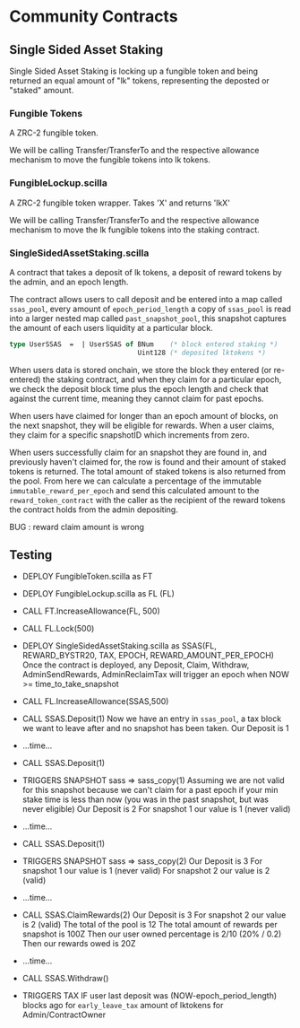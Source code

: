 # Community Contracts

## Single Sided Asset Staking

Single Sided Asset Staking is locking up a fungible token and being returned an equal amount of "lk" tokens, representing the deposted or "staked" amount.

### Fungible Tokens

A ZRC-2 fungible token.

We will be calling Transfer/TransferTo and the respective allowance mechanism to move the fungible tokens into lk tokens.

### FungibleLockup.scilla

A ZRC-2 fungible token wrapper. Takes 'X' and returns 'lkX'

We will be calling Transfer/TransferTo and the respective allowance mechanism to move the lk fungible tokens into the staking contract.

### SingleSidedAssetStaking.scilla

A contract that takes a deposit of lk tokens, a deposit of reward tokens by the admin, and an epoch length.

The contract allows users to call deposit and be entered into a map called ```ssas_pool```, every amount of ```epoch_period_length``` a copy of ```ssas_pool``` is read into a larger nested map called ```past_snapshot_pool```, this snapshot captures the amount of each users liquidity at a particular block.

```ocaml
type UserSSAS  =  | UserSSAS of BNum    (* block entered staking *)
                                Uint128 (* deposited lktokens *)
```

When users data is stored onchain, we store the block they entered (or re-entered) the staking contract, and when they claim for a particular epoch, we check the deposit block time plus the epoch length and check that against the current time, meaning they cannot claim for past epochs.

When users have claimed for longer than an epoch amount of blocks, on the next snapshot, they will be eligible for rewards. When a user claims, they claim for a specific snapshotID which increments from zero.

When users successfully claim for an snapshot they are found in, and previously haven't claimed for, the row is found and their amount of staked tokens is returned. The total amount of staked tokens is also returned from the pool. From here we can calculate a percentage of the immutable ```immutable_reward_per_epoch``` and send this calculated amount to the ```reward_token_contract``` with the caller as the recipient of the reward tokens the contract holds from the admin depositing. 

BUG : reward claim amount is wrong

## Testing

* DEPLOY FungibleToken.scilla as FT
* DEPLOY FungibleLockup.scilla as FL (FL)
* CALL FT.IncreaseAllowance(FL, 500)
* CALL FL.Lock(500)
* DEPLOY SingleSidedAssetStaking.scilla as SSAS(FL, REWARD_BYSTR20, TAX, EPOCH, REWARD_AMOUNT_PER_EPOCH)
Once the contract is deployed, any Deposit, Claim, Withdraw, AdminSendRewards, AdminReclaimTax will trigger an epoch when NOW >= time_to_take_snapshot
* CALL FL.IncreaseAllowance(SSAS,500)
* CALL SSAS.Deposit(1)
Now we have an entry in ```ssas_pool```, a tax block we want to leave after and no snapshot has been taken.
Our Deposit is 1
* ...time...
* CALL SSAS.Deposit(1)
* TRIGGERS SNAPSHOT sass => sass_copy(1)
Assuming we are not valid for this snapshot because we can't claim for a past epoch if your min stake time is less than now (you was in the past snapshot, but was never eligible)
Our Deposit is 2
For snapshot 1 our value is 1 (never valid)

* ...time...
* CALL SSAS.Deposit(1)
* TRIGGERS SNAPSHOT sass => sass_copy(2)
Our Deposit is 3
For snapshot 1 our value is 1 (never valid)
For snapshot 2 our value is 2 (valid)

* ...time...
* CALL SSAS.ClaimRewards(2)
Our Deposit is 3
For snapshot 2 our value is 2 (valid)
The total of the pool is 12
The total amount of rewards per snapshot is 100Z
Then our user owned percentage is 2/10 (20% / 0.2)
Then our rewards owed is 20Z

* ...time...
* CALL SSAS.Withdraw()
* TRIGGERS TAX IF user last deposit was (NOW-epoch_period_length) blocks ago for ```early_leave_tax``` amount of lktokens for Admin/ContractOwner